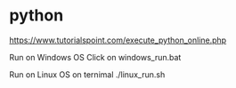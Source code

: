 # python

https://www.tutorialspoint.com/execute_python_online.php

Run on Windows OS
  Click on windows_run.bat 
  
Run on Linux OS on ternimal 
   ./linux_run.sh
   
  
  
